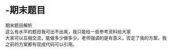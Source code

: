 # -期末题目  
期末题目解析  
这么有水平的题目我可出不出来，我只能给一些参考资料给大家  
大家可以互相交流，能做多少做多少，老师强调的是有意义，否定了我的方案，我之前的方案都有现成代码可以引用。
